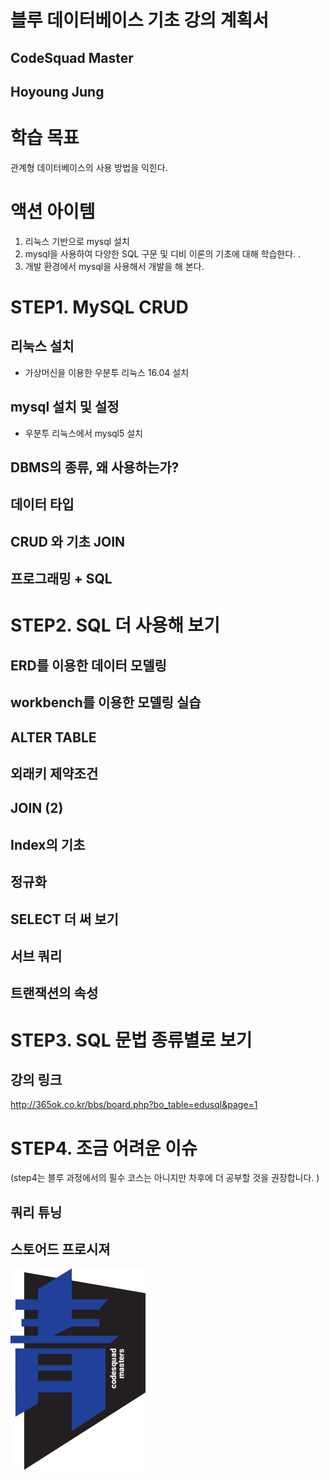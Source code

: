 # 블루 데이터베이스 기초 강의 계획서

## CodeSquad Master
## Hoyoung Jung

# 학습 목표
관계형 데이터베이스의 사용 방법을 익힌다.

# 액션 아이템
1. 리눅스 기반으로 mysql 설치
2. mysql을 사용하여 다양한 SQL 구문 및 디비 이론의 기초에 대해 학습한다. .
3. 개발 환경에서 mysql을 사용해서 개발을 해 본다.

# STEP1. MySQL CRUD

## 리눅스 설치

- 가상머신을 이용한 우분투 리눅스 16.04 설치 

## mysql 설치 및 설정 

- 우분투 리눅스에서 mysql5 설치

## DBMS의 종류, 왜 사용하는가?

## 데이터 타입

## CRUD 와 기초 JOIN 

## 프로그래밍 + SQL 

# STEP2. SQL 더 사용해 보기 

## ERD를 이용한 데이터 모델링 

 ## workbench를 이용한 모델링 실습 

## ALTER TABLE  

## 외래키 제약조건 

## JOIN (2) 

## Index의 기초 

## 정규화 

## SELECT 더 써 보기 

## 서브 쿼리 

## 트랜잭션의 속성 

# STEP3. SQL 문법 종류별로 보기 

## 강의 링크 

http://365ok.co.kr/bbs/board.php?bo_table=edusql&page=1 


# STEP4. 조금 어려운 이슈 
(step4는 블루 과정에서의 필수 코스는 아니지만 차후에 더 공부할 것을 권장합니다. )

## 쿼리 튜닝 

## 스토어드 프로시져 

![](images/img_blue.png)

